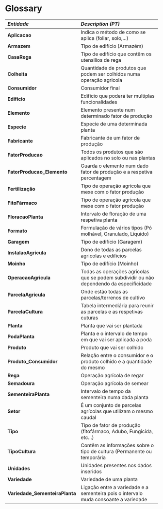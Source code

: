 # Glossary


| **_Entidade_**                 | **_Description (PT)_**                                                                   |                                       
|:-------------------------------|:-----------------------------------------------------------------------------------------|
| **Aplicacao**                  | Indica o método de como se aplica (foliar, solo,...)                                     |
| **Armazem**                    | Tipo de edifício (Armazém)                                                               |
| **CasaRega**                   | Tipo de edifício que contêm os utensilios de rega                                        |
| **Colheita**                   | Quantidade de produtos que podem ser colhidos numa operação agricola                     |
| **Consumidor**                 | Consumidor final                                                                         |
| **Edificio**                   | Edificio que poderá ter multiplas funcionalidades                                        |
| **Elemento**                   | Elemento presente num determinado fator de produção                                      |
| **Especie**                    | Especie de uma determinada planta                                                        |
| **Fabricante**                 | Fabricante de um fator de produção                                                       |
| **FatorProducao**              | Todos os produtos que são aplicados no solo ou nas plantas                               |
| **FatorProducao_Elemento**     | Guarda o elemento num dado fator de produção e a respetiva percentagem                   |
| **Fertilização**               | Tipo de operação agrícola que mexe com o fator produção                                  |
| **FitoFármaco**                | Tipo de operação agrícola que mexe com o fator produção                                  |
| **FloracaoPlanta**             | Intervalo de floração de uma respetiva planta                                            |
| **Formato**                    | Formulação de vários tipos (Pó molhável, Granulado, Líquido)                             |
| **Garagem**                    | Tipo de edifício (Garagem)                                                               |
| **InstalaoAgricula**           | Dono de todas as parcelas agricolas e edificios                                          |
| **Moinho**                     | Tipo de edifício (Moinho)                                                                |
| **OperacaoAgricula**           | Todas as operações agrícolas que se podem subdividir ou não dependendo da especificidade |
| **ParcelaAgricula**            | Onde estão todas as parcelas/terrenos de cultivo                                         |
| **ParcelaCultura**             | Tabela intermediária para reunir as parcelas e as respetivas cuturas                     |
| **Planta**                     | Planta que vai ser plantada                                                              |
| **PodaPlanta**                 | Planta e o intervalo de tempo em que vai ser aplicada a poda                             |
| **Produto**                    | Produto que vai ser colhido                                                              |
| **Produto_Consumidor**         | Relação entre o consumidor e o produto colhido e a quantidade do mesmo                   |
| **Rega**                       | Operação agrícola de regar                                                               |
| **Semadoura**                  | Operação agrícola de semear                                                              |
| **SementeiraPlanta**           | Intervalo de tempo da sementeira numa dada planta                                        |
| **Setor**                      | É um conjunto de parcelas agrícolas que utilizam o mesmo caudal                          |
| **Tipo**                       | Tipo de fator de produção (fitofármaco, Adubo, Fungicida, etc...)                        |
| **TipoCultura**                | Contêm as informações sobre o tipo de cultura (Permanente ou temporária                  |
| **Unidades**                   | Unidades presentes nos dados inseridos                                                   |
| **Variedade**                  | Variedade de uma planta                                                                  |
| **Variedade_SementeiraPlanta** | Ligação entre a variedade e a sementeira pois o intervalo muda consoante a variedade     |



